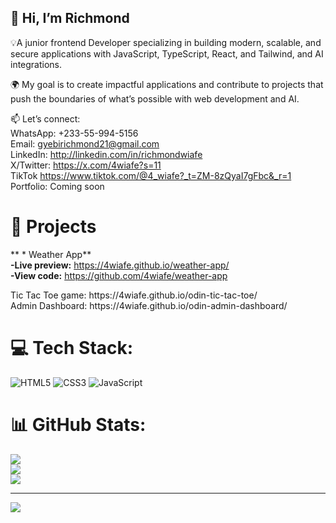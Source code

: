 ## 👋 Hi, I’m Richmond

💡A junior frontend Developer specializing in building modern, scalable, and secure applications with JavaScript, TypeScript, React, and Tailwind, and AI integrations.

🌍 My goal is to create impactful applications and contribute to projects that push the boundaries of what’s possible with web development and AI.

📫 Let’s connect: <br/>
WhatsApp: +233-55-994-5156 </br>
Email: gyebirichmond21@gmail.com <br/>
LinkedIn: http://linkedin.com/in/richmondwiafe <br/>
X/Twitter: https://x.com/4wiafe?s=11 <br/>
TikTok https://www.tiktok.com/@4_wiafe?_t=ZM-8zQyaI7gFbc&_r=1 <br/>
Portfolio: Coming soon <br/>

# 🚧 Projects
** * Weather App** </br>
    **-Live preview:** https://4wiafe.github.io/weather-app/ </br>
    **-View code:** https://github.com/4wiafe/weather-app </br>
  </hr>
Tic Tac Toe game: https://4wiafe.github.io/odin-tic-tac-toe/ </br>
Admin Dashboard: https://4wiafe.github.io/odin-admin-dashboard/ </br>


# 💻 Tech Stack:
![HTML5](https://img.shields.io/badge/html5-%23E34F26.svg?style=for-the-badge&logo=html5&logoColor=white) ![CSS3](https://img.shields.io/badge/css3-%231572B6.svg?style=for-the-badge&logo=css3&logoColor=white) ![JavaScript](https://img.shields.io/badge/javascript-%23323330.svg?style=for-the-badge&logo=javascript&logoColor=%23F7DF1E)
# 📊 GitHub Stats:
![](https://github-readme-stats.vercel.app/api?username=4wiafe&theme=tokyonight&hide_border=false&include_all_commits=false&count_private=false)<br/>
![](https://nirzak-streak-stats.vercel.app/?user=4wiafe&theme=tokyonight&hide_border=false)<br/>
![](https://github-readme-stats.vercel.app/api/top-langs/?username=4wiafe&theme=tokyonight&hide_border=false&include_all_commits=false&count_private=false&layout=compact)

---
[![](https://visitcount.itsvg.in/api?id=4wiafe&icon=0&color=0)](https://visitcount.itsvg.in)

<!-- Proudly created with GPRM ( https://gprm.itsvg.in ) -->
